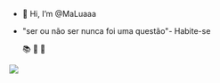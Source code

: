 - 👋 Hi, I’m @MaLuaaa
- "ser ou não ser nunca foi uma questão"- Habite-se

   📚 🎸 🧠 
<img src="https://encrypted-tbn0.gstatic.com/images?q=tbn:ANd9GcRXWgA9qakWpWj8ft7ZDtledc-IEp1-RJuzZw&usqp=CAU"> 
